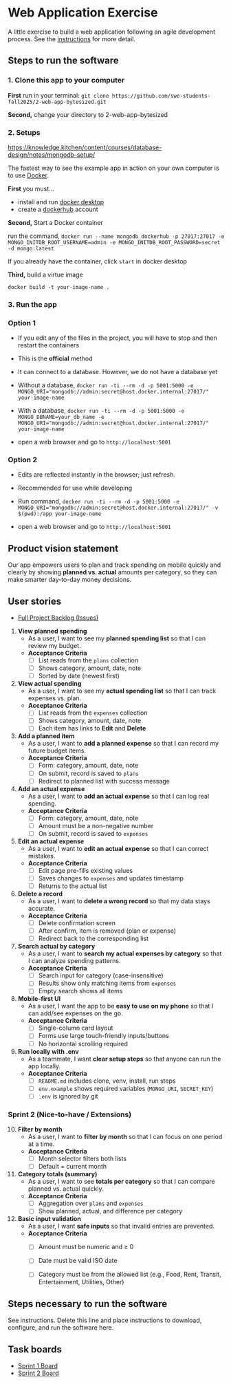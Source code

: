 # Web Application Exercise

A little exercise to build a web application following an agile development process. See the [instructions](instructions.md) for more detail.

## Steps to run the software


### 1. Clone this app to your computer

**First** run in your terminal: 
`git clone https://github.com/swe-students-fall2025/2-web-app-bytesized.git`

**Second,** change your directory to 2-web-app-bytesized

### 2. Setups 
https://knowledge.kitchen/content/courses/database-design/notes/mongodb-setup/

The fastest way to see the example app in action on your own computer is to use [Docker](https://www.docker.com).

**First** you must...

- install and run [docker desktop](https://www.docker.com/get-started)
- create a [dockerhub](https://hub.docker.com/signup) account

**Second,** Start a Docker container

run the command, `docker run --name mongodb_dockerhub -p 27017:27017 -e MONGO_INITDB_ROOT_USERNAME=admin -e MONGO_INITDB_ROOT_PASSWORD=secret -d mongo:latest`

If you already have the container, click `start` in docker desktop

**Third,** build a virtue image

`docker build -t your-image-name . `

### 3. Run the app
### Option 1
* If you edit any of the files in the project, you will have to stop and then restart the containers

* This is the **official** method

* It can connect to a database. However, we do not have a database yet

* Without a database, `docker run -ti --rm -d -p 5001:5000 -e MONGO_URI="mongodb://admin:secret@host.docker.internal:27017/" your-image-name`

* With a database, `docker run -ti --rm -d -p 5001:5000 -e MONGO_DBNAME=your_db_name -e MONGO_URI="mongodb://admin:secret@host.docker.internal:27017/" your-image-name`

* open a web browser and go to `http://localhost:5001`

### Option 2

* Edits are reflected instantly in the browser; just refresh.

* Recommended for use while developing

* Run command, `docker run -ti --rm -d -p 5001:5000 -e MONGO_URI="mongodb://admin:secret@host.docker.internal:27017/" -v $(pwd):/app your-image-name`

* open a web browser and go to `http://localhost:5001`


## Product vision statement

Our app empowers users to plan and track spending on mobile quickly and clearly by showing **planned vs. actual** amounts per category, so they can make smarter day-to-day money decisions.

## User stories
- [Full Project Backlog (Issues)](https://github.com/nyu-software-engineering/flask-pymongo-web-app-example.git)

1. **View planned spending**
   - As a user, I want to see my **planned spending list** so that I can review my budget.
   - **Acceptance Criteria**
     - [ ] List reads from the `plans` collection
     - [ ] Shows category, amount, date, note
     - [ ] Sorted by date (newest first)

2. **View actual spending**
   - As a user, I want to see my **actual spending list** so that I can track expenses vs. plan.
   - **Acceptance Criteria**
     - [ ] List reads from the `expenses` collection
     - [ ] Shows category, amount, date, note
     - [ ] Each item has links to **Edit** and **Delete**

3. **Add a planned item**
   - As a user, I want to **add a planned expense** so that I can record my future budget items.
   - **Acceptance Criteria**
     - [ ] Form: category, amount, date, note
     - [ ] On submit, record is saved to `plans`
     - [ ] Redirect to planned list with success message

4. **Add an actual expense**
   - As a user, I want to **add an actual expense** so that I can log real spending.
   - **Acceptance Criteria**
     - [ ] Form: category, amount, date, note
     - [ ] Amount must be a non-negative number
     - [ ] On submit, record is saved to `expenses`

5. **Edit an actual expense**
   - As a user, I want to **edit an actual expense** so that I can correct mistakes.
   - **Acceptance Criteria**
     - [ ] Edit page pre-fills existing values
     - [ ] Saves changes to `expenses` and updates timestamp
     - [ ] Returns to the actual list

6. **Delete a record**
   - As a user, I want to **delete a wrong record** so that my data stays accurate.
   - **Acceptance Criteria**
     - [ ] Delete confirmation screen
     - [ ] After confirm, item is removed (plan or expense)
     - [ ] Redirect back to the corresponding list

7. **Search actual by category**
   - As a user, I want to **search my actual expenses by category** so that I can analyze spending patterns.
   - **Acceptance Criteria**
     - [ ] Search input for category (case-insensitive)
     - [ ] Results show only matching items from `expenses`
     - [ ] Empty search shows all items

8. **Mobile-first UI**
   - As a user, I want the app to be **easy to use on my phone** so that I can add/see expenses on the go.
   - **Acceptance Criteria**
     - [ ] Single-column card layout
     - [ ] Forms use large touch-friendly inputs/buttons
     - [ ] No horizontal scrolling required

9. **Run locally with .env**
   - As a teammate, I want **clear setup steps** so that anyone can run the app locally.
   - **Acceptance Criteria**
     - [ ] `README.md` includes clone, venv, install, run steps
     - [ ] `env.example` shows required variables (`MONGO_URI`, `SECRET_KEY`)
     - [ ] `.env` is ignored by git

### Sprint 2 (Nice-to-have / Extensions)
10. **Filter by month**
    - As a user, I want to **filter by month** so that I can focus on one period at a time.
    - **Acceptance Criteria**
      - [ ] Month selector filters both lists
      - [ ] Default = current month

11. **Category totals (summary)**
    - As a user, I want to see **totals per category** so that I can compare planned vs. actual quickly.
    - **Acceptance Criteria**
      - [ ] Aggregation over `plans` and `expenses`
      - [ ] Show planned, actual, and difference per category

12. **Basic input validation**
    - As a user, I want **safe inputs** so that invalid entries are prevented.
    - **Acceptance Criteria**
      - [ ] Amount must be numeric and ≥ 0
      - [ ] Date must be valid ISO date
      - [ ] Category must be from the allowed list (e.g., Food, Rent, Transit, Entertainment, Utilities, Other)


## Steps necessary to run the software

See instructions. Delete this line and place instructions to download, configure, and run the software here.

## Task boards

- [Sprint 1 Board](https://github.com/orgs/swe-students-fall2025/projects/7/views/1)
- [Sprint 2 Board](https://github.com/orgs/swe-students-fall2025/projects/20/views/1)
